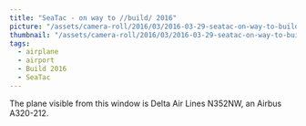 ```yaml
---
title: "SeaTac - on way to //build/ 2016"
picture: "/assets/camera-roll/2016/03/2016-03-29-seatac-on-way-to-build-2016/20160329_170110537_iOS.jpg"
thumbnail: "/assets/camera-roll/2016/03/2016-03-29-seatac-on-way-to-build-2016/20160329_170110537_iOS-thumbnail.jpg"
tags:
  - airplane
  - airport
  - Build 2016
  - SeaTac
---
```

The plane visible from this window is Delta Air Lines N352NW, an Airbus A320-212.